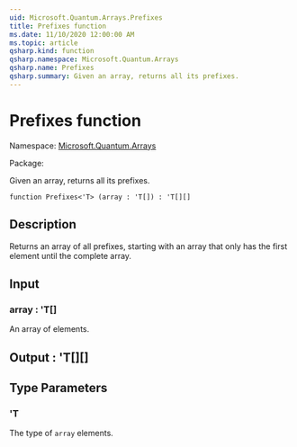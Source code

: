 ```yaml
---
uid: Microsoft.Quantum.Arrays.Prefixes
title: Prefixes function
ms.date: 11/10/2020 12:00:00 AM
ms.topic: article
qsharp.kind: function
qsharp.namespace: Microsoft.Quantum.Arrays
qsharp.name: Prefixes
qsharp.summary: Given an array, returns all its prefixes.
---
```


# Prefixes function

Namespace: [Microsoft.Quantum.Arrays](xref:Microsoft.Quantum.Arrays)

Package: [](https://nuget.org/packages/)


Given an array, returns all its prefixes.

```qsharp
function Prefixes<'T> (array : 'T[]) : 'T[][]
```


## Description

Returns an array of all prefixes, starting with an array that onlyhas the first element until the complete array.

## Input

### array : 'T[]

An array of elements.



## Output : 'T[][]



## Type Parameters

### 'T

The type of `array` elements.